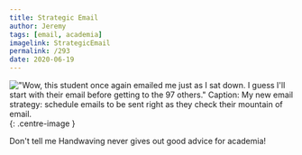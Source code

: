 ```yaml
---
title: Strategic Email
author: Jeremy
tags: [email, academia]
imagelink: StrategicEmail
permalink: /293
date: 2020-06-19
---
```


!["Wow, this student once again emailed me just as I sat down. I guess I'll start with their email before getting to the 97 others." Caption: My new email strategy: schedule emails to be sent right as they check their mountain of email.](https://res.cloudinary.com/dh3hm8pb7/image/upload/c_scale,q_auto:best/v1535842782/Handwaving/Published/StrategicEmail.png){: .centre-image }

Don't tell me Handwaving never gives out good advice for academia!
